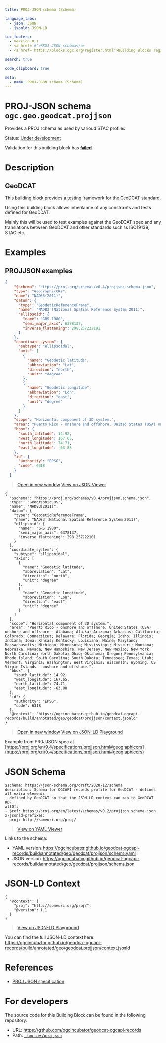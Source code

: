```yaml
---
title: PROJ-JSON schema (Schema)

language_tabs:
  - json: JSON
  - jsonld: JSON-LD

toc_footers:
  - Version 0.1
  - <a href='#'>PROJ-JSON schema</a>
  - <a href='https://blocks.ogc.org/register.html'>Building Blocks register</a>

search: true

code_clipboard: true

meta:
  - name: PROJ-JSON schema (Schema)
---
```



# PROJ-JSON schema `ogc.geo.geodcat.projjson`

Provides a PROJ schema as used by varioud STAC profiles

<p class="status">
    <span data-rainbow-uri="http://www.opengis.net/def/status">Status</span>:
    <a href="http://www.opengis.net/def/status/under-development" target="_blank" data-rainbow-uri>Under development</a>
</p>

<aside class="warning">
Validation for this building block has <strong><a href="https://github.com/ogcincubator/geodcat-ogcapi-records/blob/master/build/tests/geo/geodcat/projjson/" target="_blank">failed</a></strong>
</aside>

# Description

## GeoDCAT 

This building block provides a testing framework for the GeoDCAT standard.

Using this building block allows inheritance of any constraints and tests defined for GeoDCAT.

Mainly this will be used to test examples against the GeoDCAT spec and any translations between GeoDCAT and other standards such as ISO19139, STAC etc.


# Examples

## PROJJSON examples



```json
{
    "$schema": "https://proj.org/schemas/v0.4/projjson.schema.json",
    "type": "GeographicCRS",
    "name": "NAD83(2011)",
    "datum": {
      "type": "GeodeticReferenceFrame",
      "name": "NAD83 (National Spatial Reference System 2011)",
      "ellipsoid": {
        "name": "GRS 1980",
        "semi_major_axis": 6378137,
        "inverse_flattening": 298.257222101
      }
    },
    "coordinate_system": {
      "subtype": "ellipsoidal",
      "axis": [
        {
          "name": "Geodetic latitude",
          "abbreviation": "Lat",
          "direction": "north",
          "unit": "degree"
        },
        {
          "name": "Geodetic longitude",
          "abbreviation": "Lon",
          "direction": "east",
          "unit": "degree"
        }
      ]
    },
    "scope": "Horizontal component of 3D system.",
    "area": "Puerto Rico - onshore and offshore. United States (USA) onshore and offshore - Alabama; Alaska; Arizona; Arkansas; California; Colorado; Connecticut; Delaware; Florida; Georgia; Idaho; Illinois; Indiana; Iowa; Kansas; Kentucky; Louisiana; Maine; Maryland; Massachusetts; Michigan; Minnesota; Mississippi; Missouri; Montana; Nebraska; Nevada; New Hampshire; New Jersey; New Mexico; New York; North Carolina; North Dakota; Ohio; Oklahoma; Oregon; Pennsylvania; Rhode Island; South Carolina; South Dakota; Tennessee; Texas; Utah; Vermont; Virginia; Washington; West Virginia; Wisconsin; Wyoming. US Virgin Islands - onshore and offshore.",
    "bbox": {
      "south_latitude": 14.92,
      "west_longitude": 167.65,
      "north_latitude": 74.71,
      "east_longitude": -63.88
    },
    "id": {
      "authority": "EPSG",
      "code": 6318
    }
  }
```

<blockquote class="lang-specific json">
  <p class="example-links">
    <a target="_blank" href="https://ogcincubator.github.io/geodcat-ogcapi-records/build/tests/geo/geodcat/projjson/example_1_1.json">Open in new window</a>
    <a target="_blank" href="https://avillar.github.io/TreedocViewer/?dataParser=json&amp;dataUrl=https%3A%2F%2Fogcincubator.github.io%2Fgeodcat-ogcapi-records%2Fbuild%2Ftests%2Fgeo%2Fgeodcat%2Fprojjson%2Fexample_1_1.json&amp;expand=2&amp;option=%7B%22showTable%22%3A+false%7D">View on JSON Viewer</a></p>
</blockquote>




```jsonld
{
  "$schema": "https://proj.org/schemas/v0.4/projjson.schema.json",
  "type": "GeographicCRS",
  "name": "NAD83(2011)",
  "datum": {
    "type": "GeodeticReferenceFrame",
    "name": "NAD83 (National Spatial Reference System 2011)",
    "ellipsoid": {
      "name": "GRS 1980",
      "semi_major_axis": 6378137,
      "inverse_flattening": 298.257222101
    }
  },
  "coordinate_system": {
    "subtype": "ellipsoidal",
    "axis": [
      {
        "name": "Geodetic latitude",
        "abbreviation": "Lat",
        "direction": "north",
        "unit": "degree"
      },
      {
        "name": "Geodetic longitude",
        "abbreviation": "Lon",
        "direction": "east",
        "unit": "degree"
      }
    ]
  },
  "scope": "Horizontal component of 3D system.",
  "area": "Puerto Rico - onshore and offshore. United States (USA) onshore and offshore - Alabama; Alaska; Arizona; Arkansas; California; Colorado; Connecticut; Delaware; Florida; Georgia; Idaho; Illinois; Indiana; Iowa; Kansas; Kentucky; Louisiana; Maine; Maryland; Massachusetts; Michigan; Minnesota; Mississippi; Missouri; Montana; Nebraska; Nevada; New Hampshire; New Jersey; New Mexico; New York; North Carolina; North Dakota; Ohio; Oklahoma; Oregon; Pennsylvania; Rhode Island; South Carolina; South Dakota; Tennessee; Texas; Utah; Vermont; Virginia; Washington; West Virginia; Wisconsin; Wyoming. US Virgin Islands - onshore and offshore.",
  "bbox": {
    "south_latitude": 14.92,
    "west_longitude": 167.65,
    "north_latitude": 74.71,
    "east_longitude": -63.88
  },
  "id": {
    "authority": "EPSG",
    "code": 6318
  },
  "@context": "https://ogcincubator.github.io/geodcat-ogcapi-records/build/annotated/geo/geodcat/projjson/context.jsonld"
}
```

<blockquote class="lang-specific jsonld">
  <p class="example-links">
    <a target="_blank" href="https://ogcincubator.github.io/geodcat-ogcapi-records/build/tests/geo/geodcat/projjson/example_1_1.jsonld">Open in new window</a>
    <a target="_blank" href="https://json-ld.org/playground/#json-ld=https%3A%2F%2Fogcincubator.github.io%2Fgeodcat-ogcapi-records%2Fbuild%2Ftests%2Fgeo%2Fgeodcat%2Fprojjson%2Fexample_1_1.jsonld">View on JSON-LD Playground</a>
</blockquote>



Example from PROJJSON spec at [https://proj.org/en/9.4/specifications/projjson.html#geographiccrs](https://proj.org/en/9.4/specifications/projjson.html#geographiccrs)


# JSON Schema

```yaml--schema
$schema: https://json-schema.org/draft/2020-12/schema
description: Schema for OGCAPI records profile for GeoDCAT - defines all extra elements
  defined by GeoDCAT so that the JSON-LD context can map to GeoDCAT RDF
allOf:
- $ref: https://proj.org/en/latest/schemas/v0.2/projjson.schema.json
x-jsonld-prefixes:
  proj: http://someuri.org/proj/

```

> <a target="_blank" href="https://avillar.github.io/TreedocViewer/?dataParser=yaml&amp;dataUrl=https%3A%2F%2Fogcincubator.github.io%2Fgeodcat-ogcapi-records%2Fbuild%2Fannotated%2Fgeo%2Fgeodcat%2Fprojjson%2Fschema.yaml&amp;expand=2&amp;option=%7B%22showTable%22%3A+false%7D">View on YAML Viewer</a>

Links to the schema:

* YAML version: <a href="https://ogcincubator.github.io/geodcat-ogcapi-records/build/annotated/geo/geodcat/projjson/schema.yaml" target="_blank">https://ogcincubator.github.io/geodcat-ogcapi-records/build/annotated/geo/geodcat/projjson/schema.yaml</a>
* JSON version: <a href="https://ogcincubator.github.io/geodcat-ogcapi-records/build/annotated/geo/geodcat/projjson/schema.json" target="_blank">https://ogcincubator.github.io/geodcat-ogcapi-records/build/annotated/geo/geodcat/projjson/schema.json</a>


# JSON-LD Context

```json--ldContext
{
  "@context": {
    "proj": "http://someuri.org/proj/",
    "@version": 1.1
  }
}
```

> <a target="_blank" href="https://json-ld.org/playground/#json-ld=https%3A%2F%2Fogcincubator.github.io%2Fgeodcat-ogcapi-records%2Fbuild%2Fannotated%2Fgeo%2Fgeodcat%2Fprojjson%2Fcontext.jsonld">View on JSON-LD Playground</a>

You can find the full JSON-LD context here:
<a href="https://ogcincubator.github.io/geodcat-ogcapi-records/build/annotated/geo/geodcat/projjson/context.jsonld" target="_blank">https://ogcincubator.github.io/geodcat-ogcapi-records/build/annotated/geo/geodcat/projjson/context.jsonld</a>

# References

* [PROJ JSON specification](https://proj.org/en/latest/schemas/v0.2/projjson.schema.json)

# For developers

The source code for this Building Block can be found in the following repository:

* URL: <a href="https://github.com/ogcincubator/geodcat-ogcapi-records" target="_blank">https://github.com/ogcincubator/geodcat-ogcapi-records</a>
* Path:
<code><a href="https://github.com/ogcincubator/geodcat-ogcapi-records/blob/HEAD/_sources/projjson" target="_blank">_sources/projjson</a></code>

